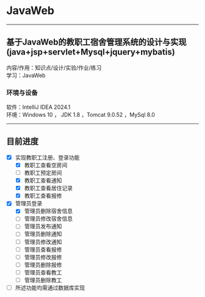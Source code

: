 # JavaWeb
___
## 基于JavaWeb的教职工宿舍管理系统的设计与实现(java+jsp+servlet+Mysql+jquery+mybatis)
内容/作用：知识点/设计/实验/作业/练习   
学习：JavaWeb
### 环境与设备
软件：IntelliJ IDEA 2024.1   
环境：Windows 10 ， JDK 1.8 ，Tomcat 9.0.52 ，MySql 8.0
___
## 目前进度
- [x] 实现教职工注册、登录功能
  - [x] 教职工查看空房间
  - [ ] 教职工预定房间
  - [x] 教职工查看通知
  - [x] 教职工查看居住记录
  - [x] 教职工查看报修
- [x] 管理员登录
  - [x] 管理员删除宿舍信息
  - [ ] 管理员修改宿舍信息
  - [ ] 管理员发布通知
  - [ ] 管理员删除通知
  - [ ] 管理员修改通知
  - [ ] 管理员查看报修
  - [ ] 管理员修改报修
  - [ ] 管理员删除报修
  - [ ] 管理员查看教工
  - [ ] 管理员删除教工

- [ ] 所述功能均需通过数据库实现      